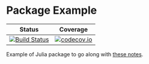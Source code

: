 # Package Example

| Status | Coverage |
| :----: | :----: |
| [![Build Status](https://travis-ci.org/tlienart/Ex.jl.svg?branch=master)](https://travis-ci.org/tlienart/Ex.jl) | [![codecov.io](http://codecov.io/github/tlienart/Ex.jl/coverage.svg?branch=master)](http://codecov.io/github/tlienart/Ex.jl?branch=master) |


Example of Julia package to go along with [these notes](https://tlienart.github.io/pub/julia/dev-pkg2.html).
